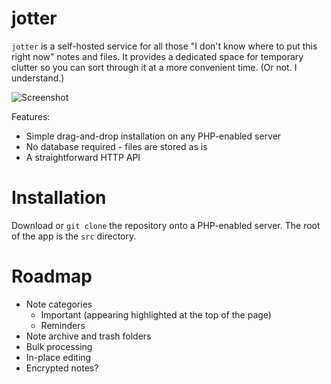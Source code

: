 # jotter

`jotter` is a self-hosted service for all those "I don't know where to put this
right now" notes and files. It provides a dedicated space for temporary clutter
so you can sort through it at a more convenient time. (Or not. I understand.)

![Screenshot](https://demos.davidhuszmusic.com/jotter/screenshot.png)

Features:
- Simple drag-and-drop installation on any PHP-enabled server
- No database required - files are stored as is
- A straightforward HTTP API

# Installation
Download or `git clone` the repository onto a PHP-enabled server. The root of
the app is the `src` directory.

# Roadmap
- Note categories
	- Important (appearing highlighted at the top of the page)
	- Reminders
- Note archive and trash folders
- Bulk processing
- In-place editing
- Encrypted notes?
